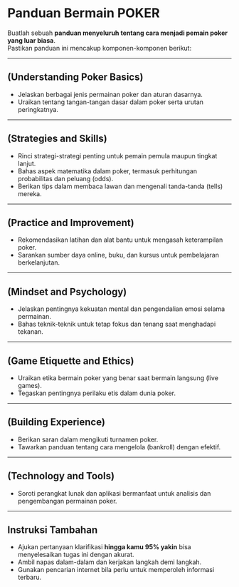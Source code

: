 # Panduan Bermain POKER

Buatlah sebuah **panduan menyeluruh tentang cara menjadi pemain poker yang luar biasa**.  
Pastikan panduan ini mencakup komponen-komponen berikut:

---

## (Understanding Poker Basics)

- Jelaskan berbagai jenis permainan poker dan aturan dasarnya.  
- Uraikan tentang tangan-tangan dasar dalam poker serta urutan peringkatnya.

---

## (Strategies and Skills)

- Rinci strategi-strategi penting untuk pemain pemula maupun tingkat lanjut.  
- Bahas aspek matematika dalam poker, termasuk perhitungan probabilitas dan peluang (odds).  
- Berikan tips dalam membaca lawan dan mengenali tanda-tanda (tells) mereka.

---

## (Practice and Improvement)

- Rekomendasikan latihan dan alat bantu untuk mengasah keterampilan poker.  
- Sarankan sumber daya online, buku, dan kursus untuk pembelajaran berkelanjutan.

---

## (Mindset and Psychology)

- Jelaskan pentingnya kekuatan mental dan pengendalian emosi selama permainan.  
- Bahas teknik-teknik untuk tetap fokus dan tenang saat menghadapi tekanan.

---

## (Game Etiquette and Ethics)

- Uraikan etika bermain poker yang benar saat bermain langsung (live games).  
- Tegaskan pentingnya perilaku etis dalam dunia poker.

---

## (Building Experience)

- Berikan saran dalam mengikuti turnamen poker.  
- Tawarkan panduan tentang cara mengelola (bankroll) dengan efektif.

---

## (Technology and Tools)

- Soroti perangkat lunak dan aplikasi bermanfaat untuk analisis dan pengembangan permainan poker.

---

## Instruksi Tambahan

- Ajukan pertanyaan klarifikasi **hingga kamu 95% yakin** bisa menyelesaikan tugas ini dengan akurat.  
- Ambil napas dalam-dalam dan kerjakan langkah demi langkah.  
- Gunakan pencarian internet bila perlu untuk memperoleh informasi terbaru.
